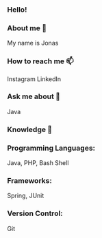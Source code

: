### Hello! 

### About me 👋
My name is Jonas

### How to reach me 📫
Instagram
LinkedIn

### Ask me about 💬
Java

### Knowledge 🚀

### Programming Languages:
Java, PHP, Bash Shell

### Frameworks:
Spring, JUnit

### Version Control: 
Git





















<!--
**jonasermert/jonasermert** is a ✨ _special_ ✨ repository because its `README.md` (this file) appears on your GitHub profile.

Here are some ideas to get you started:

- 🔭 I’m currently working on ...
- 🌱 I’m currently learning ...
- 👯 I’m looking to collaborate on ...
- 🤔 I’m looking for help with ...
- 💬 Ask me about ...
- 📫 How to reach me: ...
- 😄 Pronouns: ...
- ⚡ Fun fact: ...
-->
